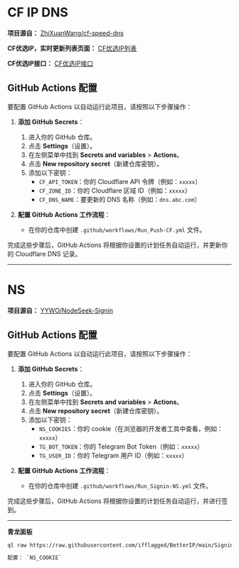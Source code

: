 # CF IP DNS

**项目源自：** [ZhiXuanWang/cf-speed-dns](https://github.com/ZhiXuanWang/cf-speed-dns)

**CF优选IP，实时更新列表页面：** [CF优选IP列表](https://ip.164746.xyz)

**CF优选IP接口：** [CF优选IP接口](https://ip.164746.xyz/ipTop.html)

## GitHub Actions 配置

要配置 GitHub Actions 以自动运行此项目，请按照以下步骤操作：

1. **添加 GitHub Secrets**：
   1. 进入你的 GitHub 仓库。
   2. 点击 **Settings**（设置）。
   3. 在左侧菜单中找到 **Secrets and variables** > **Actions**。
   4. 点击 **New repository secret**（新建仓库密钥）。
   5. 添加以下密钥：
      - `CF_API_TOKEN`：你的 Cloudflare API 令牌（例如：`xxxxx`）
      - `CF_ZONE_ID`：你的 Cloudflare 区域 ID（例如：`xxxxx`）
      - `CF_DNS_NAME`：要更新的 DNS 名称（例如：`dns.abc.com`）

2. **配置 GitHub Actions 工作流程**：
   - 在你的仓库中创建 `.github/workflows/Run_Push-CF.yml` 文件。

完成这些步骤后，GitHub Actions 将根据你设置的计划任务自动运行，并更新你的 Cloudflare DNS 记录。

---

# NS

**项目源自：** [YYWO/NodeSeek-Signin](https://github.com/YYWO/NodeSeek-Signin/tree/main)

## GitHub Actions 配置

要配置 GitHub Actions 以自动运行此项目，请按照以下步骤操作：

1. **添加 GitHub Secrets**：
   1. 进入你的 GitHub 仓库。
   2. 点击 **Settings**（设置）。
   3. 在左侧菜单中找到 **Secrets and variables** > **Actions**。
   4. 点击 **New repository secret**（新建仓库密钥）。
   5. 添加以下密钥：
      - `NS_COOKIES`：你的 cookie（在浏览器的开发者工具中查看，例如：`xxxxx`）
      - `TG_BOT_TOKEN`：你的 Telegram Bot Token（例如：`xxxxx`）
      - `TG_USER_ID`：你的 Telegram 用户 ID（例如：`xxxxx`）

2. **配置 GitHub Actions 工作流程**：
   - 在你的仓库中创建 `.github/workflows/Run_Signin-NS.yml` 文件。

完成这些步骤后，GitHub Actions 将根据你设置的计划任务自动运行，并进行签到。

---

**青龙面板**

```bash
ql raw https://raw.githubusercontent.com/ifflagged/BetterIP/main/Signin-NS.py

配置： `NS_COOKIE`
